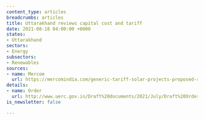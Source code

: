```yaml
---
content_type: articles
breadcrumbs: articles
title: Uttarakhand reviews capital cost and tariff
date: 2021-08-18 04:00:00 +0000
states:
- Uttarakhand
sectors:
- Energy
subsectors:
- Renewables
sources:
- name: Mercom
  url: https://mercomindia.com/generic-tariff-solar-projects-proposed-reduced-uttarakhand/
details:
- name: Order
  url: http://www.uerc.gov.in/Draft%20documents/2021/July/Draft%20Order%20dt.%2030.07.21%20on%20benchmark%20capital%20cost/Draft%20Order%20dt.%2030.07.21%20on%20benchmark%20capital%20cost.pdf
is_newsletter: false

---
```

